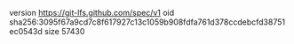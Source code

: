 version https://git-lfs.github.com/spec/v1
oid sha256:3095f67a9cd7c8f617927c13c1059b908fdfa761d378ccdebcfd38751ec0543d
size 57430
